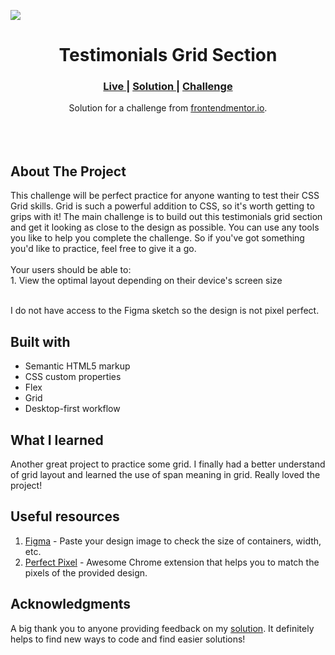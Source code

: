 <img src="https://github.com/catherineisonline/testimonials-grid-section-frontendmentor/blob/master/images/project-preview.png?raw=true"></img>


<h1 align="center">Testimonials Grid Section</h1>

<div align="center">
  <h3>
    <a href="https://catherineisonline.github.io/testimonials-grid-section-frontendmentor/" color="white">
      Live
    </a>
    <span> | </span>
    <a href="https://www.frontendmentor.io/solutions/testimonials-grid-section-NwtTYJ5jI">
      Solution
    </a>
   <span> | </span>
    <a href="https://www.frontendmentor.io/challenges/testimonials-grid-section-Nnw6J7Un7">
      Challenge
    </a>
  </h3>
</div>
<div align="center">
   Solution for a challenge from  <a href="https://www.frontendmentor.io/" target="_blank">frontendmentor.io</a>.
</div>
<br>
<br>
<br>

## About The Project

<p>This challenge will be perfect practice for anyone wanting to test their CSS Grid skills. Grid is such a powerful addition to CSS, so it's worth getting to grips with it!
The main challenge is to build out this testimonials grid section and get it looking as close to the design as possible.
You can use any tools you like to help you complete the challenge. So if you've got something you'd like to practice, feel free to give it a go.
<br><br>Your users should be able to:
<br>1. View the optimal layout depending on their device's screen size

<br>
<br> <p>I do not have access to the Figma sketch so the design is not pixel perfect.</p>




## Built with 

- Semantic HTML5 markup
- CSS custom properties
- Flex
- Grid
- Desktop-first workflow

## What I learned
Another great project to practice some grid. I finally had a better understand of grid layout and learned the use of span meaning in grid. Really loved the project!

## Useful resources

1. <a href="https://www.figma.com/">Figma</a> - Paste your design image to check the size of containers, width, etc.
2. <a href="https://chrome.google.com/webstore/detail/perfectpixel-by-welldonec/dkaagdgjmgdmbnecmcefdhjekcoceebi">Perfect Pixel</a> - Awesome Chrome extension that helps you to match the pixels of the provided design.

## Acknowledgments

A big thank you to anyone providing feedback on my <a href="https://www.frontendmentor.io/solutions/testimonials-grid-section-NwtTYJ5jI">solution</a>. It definitely helps to find new ways to code and find easier solutions! 
